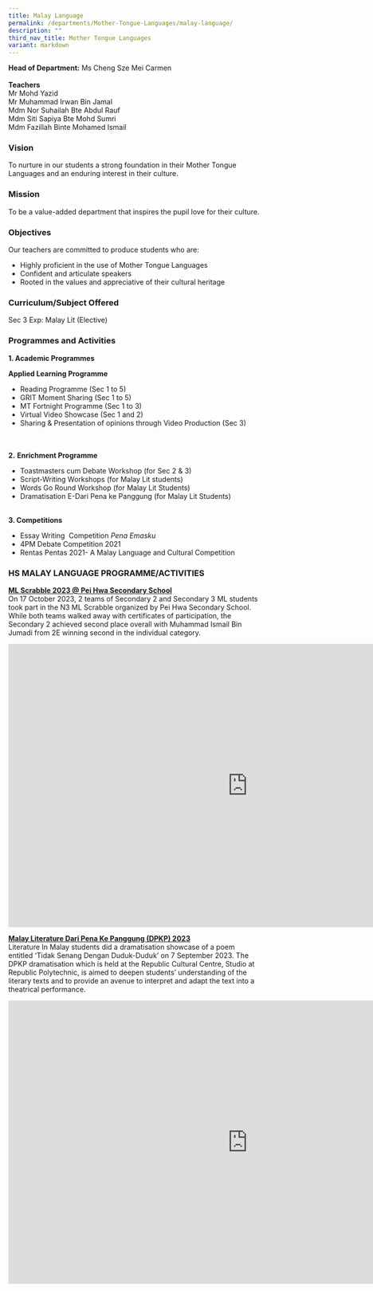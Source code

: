 ```yaml
---
title: Malay Language
permalink: /departments/Mother-Tongue-Languages/malay-language/
description: ""
third_nav_title: Mother Tongue Languages
variant: markdown
---
```

**Head of Department:**&nbsp;Ms&nbsp;Cheng Sze Mei Carmen  
&nbsp;  
**Teachers**  
Mr Mohd Yazid  
Mr Muhammad Irwan Bin Jamal  
Mdm Nor Suhailah Bte Abdul Rauf   
Mdm Siti Sapiya Bte Mohd Sumri   
Mdm Fazillah Binte Mohamed Ismail   

  

### Vision

To nurture in our students a strong foundation in their Mother Tongue Languages and an enduring interest in their culture.

### Mission

To be a value-added department that inspires the pupil love for their culture.

### Objectives

Our teachers are committed to produce students who are:  
*   Highly proficient in the use of Mother Tongue Languages
*   Confident and articulate speakers
*   Rooted in the values and appreciative of their cultural heritage

### Curriculum/Subject Offered

Sec 3 Exp: Malay Lit (Elective)

### Programmes and Activities

**1\. Academic Programmes**    

**Applied Learning Programme**  
*   Reading Programme (Sec 1 to 5)
*   GRIT Moment Sharing (Sec 1 to 5)
*   MT Fortnight Programme (Sec 1 to 3)
*   Virtual Video Showcase (Sec 1 and 2)
*   Sharing &amp; Presentation of opinions through Video Production (Sec 3)

&nbsp;  
&nbsp;  
**2\.**&nbsp;**Enrichment Programme**  

*   Toastmasters cum Debate Workshop (for Sec 2 &amp; 3)
*   Script-Writing Workshops (for Malay Lit students)
*   Words Go Round Workshop (for Malay Lit Students)
*   Dramatisation E-Dari Pena ke Panggung (for Malay Lit Students)

&nbsp;  
**3\. Competitions**  

*   Essay Writing &nbsp;Competition&nbsp;_Pena Emasku_
*   4PM Debate Competition 2021
*   Rentas Pentas 2021- A Malay Language and Cultural Competition

  

### HS MALAY LANGUAGE PROGRAMME/ACTIVITIES  

**<u>ML Scrabble 2023 @ Pei Hwa Secondary School</u>**  
On 17 October 2023, 2 teams of Secondary 2 and Secondary 3 ML students took part in the N3 ML Scrabble organized by Pei Hwa Secondary School. While both teams walked away with certificates of participation, the Secondary 2 achieved second place overall with Muhammad Ismail Bin Jumadi from 2E winning second in the individual category.  
<iframe src="https://docs.google.com/presentation/d/1IGVQxdvo8d1ISijjhVgHfXTsv-jAauBA/embed?start=true&amp;loop=true&amp;delayms=3000" frameborder="0" width="960" height="569" allowfullscreen="true"></iframe>  



**<u>Malay Literature Dari Pena Ke Panggung (DPKP) 2023</u>**   
Literature In Malay students did a dramatisation showcase of a poem entitled ‘Tidak Senang Dengan Duduk-Duduk’ on 7 September 2023. The DPKP dramatisation which is held at the Republic Cultural Centre, Studio at Republic Polytechnic, is aimed to deepen students’ understanding of the literary texts and to provide an avenue to interpret and adapt the text into a theatrical performance.  
<iframe src="https://docs.google.com/presentation/d/1JTlOGOGDgzzK_eEfbYPKhU-20J0hCwT-/embed?start=true&amp;loop=true&amp;delayms=3000" frameborder="0" width="960" height="569" allowfullscreen="true"></iframe>